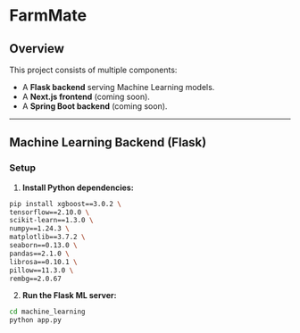 # FarmMate

## Overview

This project consists of multiple components:

- A **Flask backend** serving Machine Learning models.
- A **Next.js frontend** (coming soon).
- A **Spring Boot backend** (coming soon).

---

## Machine Learning Backend (Flask)

### Setup

1. **Install Python dependencies:**

```bash
pip install xgboost==3.0.2 \
tensorflow==2.10.0 \
scikit-learn==1.3.0 \
numpy==1.24.3 \
matplotlib==3.7.2 \
seaborn==0.13.0 \
pandas==2.1.0 \
librosa==0.10.1 \
pillow==11.3.0 \
rembg==2.0.67
```

2. **Run the Flask ML server:**

```bash
cd machine_learning
python app.py
```
